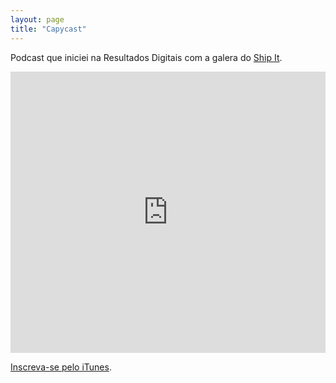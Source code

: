 ```yaml
---
layout: page
title: "Capycast"
---
```


Podcast que iniciei na Resultados Digitais com a galera do [Ship It](http://shipit.resultadosdigitais.com.br).

<iframe width="100%" height="450" scrolling="no" frameborder="no" src="https://w.soundcloud.com/player/?url=https%3A//api.soundcloud.com/playlists/210085681&amp;color=ff5500&amp;auto_play=false&amp;hide_related=false&amp;show_comments=true&amp;show_user=true&amp;show_reposts=false"></iframe>

[Inscreva-se pelo iTunes](https://itunes.apple.com/fj/podcast/capycast/id1093562535?mt=2).